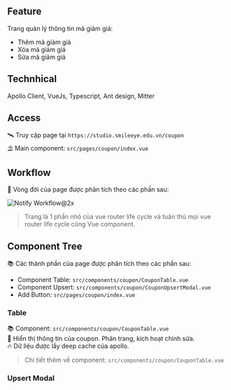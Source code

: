## Feature
Trang quản lý thông tin mã giảm giá:
- Thêm mã giảm giá
- Xóa mã giảm giá
- Sửa mã giảm giá
## Technhical
Apollo Client, VueJs, Typescript, Ant design, Mitter
## Access
🛰 Truy cập page tại `https://studio.smileeye.edu.vn/coupon`
</br>⛱ Main component: `src/pages/coupon/index.vue`
## Workflow
🚀 Vòng đời của page được phân tích theo các phần sau:

![Notify Workflow@2x](https://i.imgur.com/vQ3Mqk1.png)

> Trang là 1 phần nhỏ của vue router life cycle và tuân thủ mọi vue router life cycle cũng Vue component.

## Component Tree
📚 Các thành phần của page được phân tích theo các phần sau:
- Component Table: `src/components/coupon/CouponTable.vue`
- Component Upsert: `src/components/coupon/CouponUpsertModal.vue`
- Add Button: `src/pages/coupon/index.vue`
### Table
📚 Component: `src/components/coupon/CouponTable.vue` <br/>
🌈 Hiển thị thông tin của coupon. Phân trang, kích hoạt chỉnh sửa. <br/>
🔥 Dữ liệu được lấy deep cache của apollo.
> Chi tiết thêm về component: `src/components/coupon/CouponTable.vue`
### Upsert Modal
